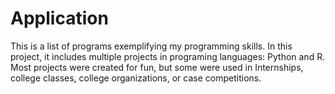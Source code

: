 # Application
This is a list of programs exemplifying my programming skills. In this project, it includes multiple projects in programing languages: Python and R. Most projects were created for fun, but some were used in Internships, college classes, college organizations, or case competitions.  

